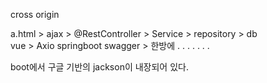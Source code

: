 cross origin

a.html   >   ajax  > @RestController  > Service > repository > db    
 vue    >   Axio     springboot   swagger > 한방에 . . . . . . .

 boot에서 구글 기반의 jackson이 내장되어 있다. 